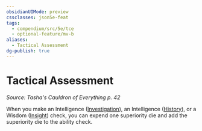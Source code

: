 ```yaml
---
obsidianUIMode: preview
cssclasses: json5e-feat
tags:
  - compendium/src/5e/tce
  - optional-feature/mv-b
aliases:
  - Tactical Assessment
dg-publish: true
---
```

# Tactical Assessment
*Source: Tasha's Cauldron of Everything p. 42*  

When you make an Intelligence ([Investigation](/3-Mechanics/CLI/rules/skills.md#Investigation)), an Intelligence ([History](/3-Mechanics/CLI/rules/skills.md#History)), or a Wisdom ([Insight](/3-Mechanics/CLI/rules/skills.md#Insight)) check, you can expend one superiority die and add the superiority die to the ability check.